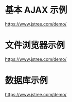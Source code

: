 # 基本 AJAX 示例
https://www.jstree.com/demo/



# 文件浏览器示例
https://www.jstree.com/demo/



# 数据库示例
https://www.jstree.com/demo/
  
            